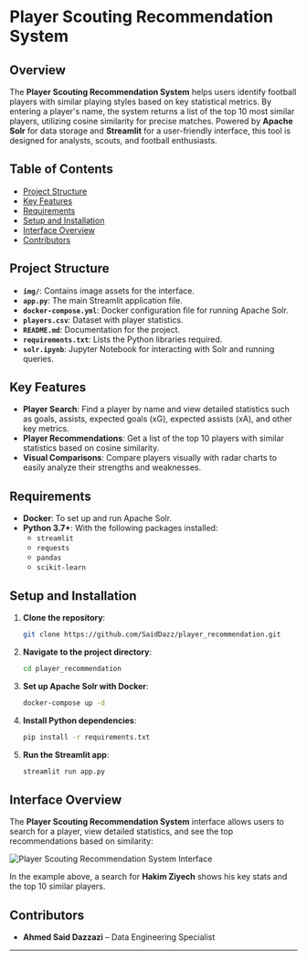 # Player Scouting Recommendation System

## Overview
The **Player Scouting Recommendation System** helps users identify football players with similar playing styles based on key statistical metrics. By entering a player's name, the system returns a list of the top 10 most similar players, utilizing cosine similarity for precise matches. Powered by **Apache Solr** for data storage and **Streamlit** for a user-friendly interface, this tool is designed for analysts, scouts, and football enthusiasts.

## Table of Contents
- [Project Structure](#project-structure)
- [Key Features](#key-features)
- [Requirements](#requirements)
- [Setup and Installation](#setup-and-installation)
- [Interface Overview](#interface-overview)
- [Contributors](#contributors)

## Project Structure

- **`img/`**: Contains image assets for the interface.
- **`app.py`**: The main Streamlit application file.
- **`docker-compose.yml`**: Docker configuration file for running Apache Solr.
- **`players.csv`**: Dataset with player statistics.
- **`README.md`**: Documentation for the project.
- **`requirements.txt`**: Lists the Python libraries required.
- **`solr.ipynb`**: Jupyter Notebook for interacting with Solr and running queries.

## Key Features
- **Player Search**: Find a player by name and view detailed statistics such as goals, assists, expected goals (xG), expected assists (xA), and other key metrics.
- **Player Recommendations**: Get a list of the top 10 players with similar statistics based on cosine similarity.
- **Visual Comparisons**: Compare players visually with radar charts to easily analyze their strengths and weaknesses.

## Requirements
- **Docker**: To set up and run Apache Solr.
- **Python 3.7+**: With the following packages installed:
  - `streamlit`
  - `requests`
  - `pandas`
  - `scikit-learn`

## Setup and Installation

1. **Clone the repository**:
    ```bash
    git clone https://github.com/SaidDazz/player_recommendation.git
    ```

2. **Navigate to the project directory**:
    ```bash
    cd player_recommendation
    ```

3. **Set up Apache Solr with Docker**:
    ```bash
    docker-compose up -d
    ```

4. **Install Python dependencies**:
    ```bash
    pip install -r requirements.txt
    ```

5. **Run the Streamlit app**:
    ```bash
    streamlit run app.py
    ```

## Interface Overview
The **Player Scouting Recommendation System** interface allows users to search for a player, view detailed statistics, and see the top recommendations based on similarity:

![Player Scouting Recommendation System Interface](./img/ziyech.jpg)

In the example above, a search for **Hakim Ziyech** shows his key stats and the top 10 similar players.

## Contributors

- **Ahmed Said Dazzazi** – Data Engineering Specialist

---
